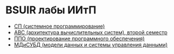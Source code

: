 # BSUIR лабы ИИтП

- [СП (системное программирование)](https://github.com/gaykov/bsuir/tree/master/SP)
- [АВС (архитектура вычислительных систем), второй семестр](https://github.com/gaykov/bsuir/tree/master/AVS)
- [ППО (проектирование программного обеспечения)](https://github.com/gaykov/bsuir/tree/master/PPO)
- [МДиСУБД (модели данных и системы управления данными)](https://github.com/gaykov/bsuir/tree/master/MDSUBD)
